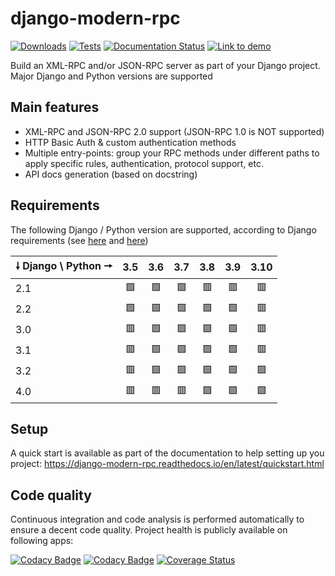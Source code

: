 # django-modern-rpc

[![Downloads](https://pepy.tech/badge/django-modern-rpc)](https://pepy.tech/project/django-modern-rpc)
[![Tests](https://github.com/alorence/django-modern-rpc/actions/workflows/default.yml/badge.svg)](https://github.com/alorence/django-modern-rpc/actions/workflows/unit-tests.yml)
[![Documentation Status](https://readthedocs.org/projects/django-modern-rpc/badge/?version=main)](https://django-modern-rpc.readthedocs.io/en/latest/?badge=main)
[![Link to demo](https://img.shields.io/badge/demo-online-blue.svg)](http://modernrpc.herokuapp.com/)

Build an XML-RPC and/or JSON-RPC server as part of your Django project. Major Django and Python versions are supported

## Main features

- XML-RPC and JSON-RPC 2.0 support (JSON-RPC 1.0 is NOT supported)
- HTTP Basic Auth & custom authentication methods
- Multiple entry-points: group your RPC methods under different paths to apply specific rules, authentication,
protocol support, etc.
- API docs generation (based on docstring)

## Requirements

The following Django / Python version are supported, according to Django requirements (see
[here](https://docs.djangoproject.com/fr/2.2/faq/install/#faq-python-version-support) and
[here](https://docs.djangoproject.com/fr/3.2/faq/install/#faq-python-version-support))

| 🠗 Django \ Python 🠖 | 3.5 | 3.6 | 3.7 | 3.8 | 3.9 | 3.10 |
|-----------------------|:---:|:---:|:---:|:---:|:---:|:----:|
| 2.1                   | 🟩  | 🟩  | 🟩  | 🟥  | 🟥  |  🟥  |
| 2.2                   | 🟩  | 🟩  | 🟩  | 🟩  | 🟩  |  🟥  |
| 3.0                   | 🟥  | 🟩  | 🟩  | 🟩  | 🟩  |  🟥  |
| 3.1                   | 🟥  | 🟩  | 🟩  | 🟩  | 🟩  |  🟥  |
| 3.2                   | 🟥  | 🟩  | 🟩  | 🟩  | 🟩  |  🟩  |
| 4.0                   | 🟥  | 🟥  | 🟥  | 🟩  | 🟩  |  🟩  |

## Setup

A quick start is available as part of the documentation to help setting up you project:
https://django-modern-rpc.readthedocs.io/en/latest/quickstart.html

## Code quality

Continuous integration and code analysis is performed automatically to ensure a decent code quality. Project health
is publicly available on following apps:

[![Codacy Badge](https://app.codacy.com/project/badge/Grade/37607e2ecaf549b890fc6defca88c7f8)](https://www.codacy.com/gh/alorence/django-modern-rpc/dashboard?utm_source=github.com&amp;utm_medium=referral&amp;utm_content=alorence/django-modern-rpc&amp;utm_campaign=Badge_Grade)
[![Codacy Badge](https://app.codacy.com/project/badge/Coverage/37607e2ecaf549b890fc6defca88c7f8)](https://www.codacy.com/gh/alorence/django-modern-rpc/dashboard?utm_source=github.com&utm_medium=referral&utm_content=alorence/django-modern-rpc&utm_campaign=Badge_Coverage)
[![Coverage Status](https://coveralls.io/repos/github/alorence/django-modern-rpc/badge.svg)](https://coveralls.io/github/alorence/django-modern-rpc)

